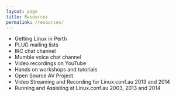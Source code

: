 ```yaml
---
layout: page
title: Resources
permalink: /resources/
---
```


* Getting Linux in Perth
* PLUG mailing lists
* IRC chat channel
* Mumble voice chat channel
* Video recordings on YouTube
* Hands on workshops and tutorials
* Open Source AV Project
* Video Streaming and Recording for Linux.conf.au 2013 and 2014
* Running and Assisting at Linux.conf.au 2003, 2013 and 2014
